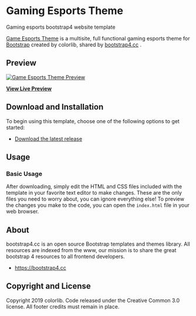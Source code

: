 # Gaming Esports Theme
Gaming esports bootstrap4 website template

[Game Esports Theme](https://bootstrap4.cc/theme/gaming-esports-theme/) is a multisite, full functional gaming esports theme for [Bootstrap](http://getbootstrap.com/) created by colorlib, shared by [bootstrap4.cc](https://bootstrap4.cc) .

## Preview

[![Game Esports Theme Preview](http://bootstrap4.cc/wp-content/uploads/2019/06/esports-news-theme.png)](https://bootstrap4.cc/theme/gaming-esports-theme/)

**[View Live Preview](https://bootstrap4.cc/theme/gaming-esports-theme)**

## Download and Installation

To begin using this template, choose one of the following options to get started:
* [Download the latest release](https://bootstrap4.cc/theme/gaming-esports-theme/)

## Usage

### Basic Usage

After downloading, simply edit the HTML and CSS files included with the template in your favorite text editor to make changes. These are the only files you need to worry about, you can ignore everything else! To preview the changes you make to the code, you can open the `index.html` file in your web browser.

## About

bootstrap4.cc is an open source Bootstrap templates and themes library.
All resources are indexed from the www, our mission is to share the great bootstrap 4 resources to all frontend developers.

* https://bootstrap4.cc

## Copyright and License

Copyright 2019 colorlib. Code released under the Creative Common 3.0 license.
All footer credits must remain in place.
